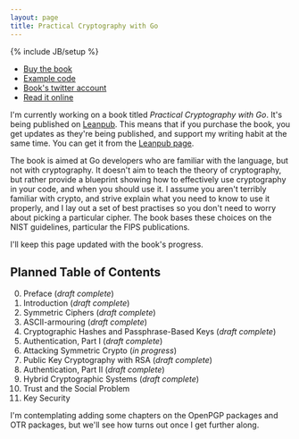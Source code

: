 ```yaml
---
layout: page
title: Practical Cryptography with Go
---
```


{% include JB/setup %}

* [Buy the book](https://leanpub.com/gocrypto)
* [Example code](https://github.com/kisom/gocrypto)
* [Book's twitter account](https://twitter.com/gocrypto)
* [Read it online]()

I'm currently working on a book titled *Practical Cryptography with Go*. It's
being published on [Leanpub](https://leanpub.com). This means that if you
purchase the book, you get updates as they're being published, and support my
writing habit at the same time. You can get it from the
[Leanpub page](https://leanpub.com/gocrypto).

The book is aimed at Go developers who are familiar with the language, but
not with cryptography. It doesn't aim to teach the theory of cryptography,
but rather provide a blueprint showing how to effectively use cryptography
in your code, and when you should use it. I assume you aren't terribly
familiar with crypto, and strive explain what you need to know to use
it properly, and I lay out a set of best practises so you don't need to
worry about picking a particular cipher. The book bases these choices
on the NIST guidelines, particular the FIPS publications.

I'll keep this page updated with the book's progress.

## Planned Table of Contents

0. Preface (*draft complete*)
0. Introduction (*draft complete*)
0. Symmetric Ciphers (*draft complete*)
0. ASCII-armouring (*draft complete*)
0. Cryptographic Hashes and Passphrase-Based Keys (*draft complete*)
0. Authentication, Part I (*draft complete*)
0. Attacking Symmetric Crypto (*in progress*)
0. Public Key Cryptography with RSA (*draft complete*)
0. Authentication, Part II (*draft complete*)
0. Hybrid Cryptographic Systems (*draft complete*)
0. Trust and the Social Problem
0. Key Security

I'm contemplating adding some chapters on the OpenPGP packages and
OTR packages, but we'll see how turns out once I get further along.
